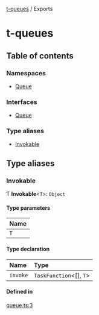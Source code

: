 [t-queues](README.md) / Exports

# t-queues

## Table of contents

### Namespaces

- [Queue](modules/Queue.md)

### Interfaces

- [Queue](interfaces/Queue.md)

### Type aliases

- [Invokable](modules.md#invokable)

## Type aliases

### Invokable

Ƭ **Invokable**<`T`\>: `Object`

#### Type parameters

| Name |
| :------ |
| `T` |

#### Type declaration

| Name | Type |
| :------ | :------ |
| `invoke` | `TaskFunction`<[], `T`\> |

#### Defined in

[queue.ts:3](https://github.com/lammonaaf/t-queues/blob/3abd3d6/src/queue.ts#L3)
